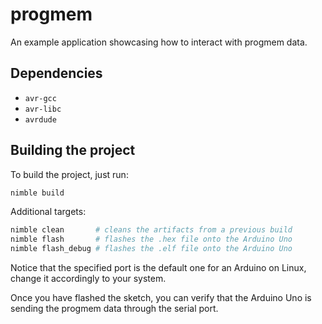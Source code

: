 # progmem

An example application showcasing how to interact with progmem data.

## Dependencies

- ```avr-gcc```
- ```avr-libc```
- ```avrdude```

## Building the project

To build the project, just run:

```bash
nimble build
```

Additional targets:

```bash
nimble clean       # cleans the artifacts from a previous build
nimble flash       # flashes the .hex file onto the Arduino Uno
nimble flash_debug # flashes the .elf file onto the Arduino Uno
```

Notice that the specified port is the default one for an Arduino on Linux, change it 
accordingly to your system.

Once you have flashed the sketch, you can verify that the Arduino Uno is sending 
the progmem data through the serial port.
